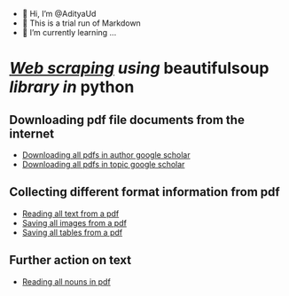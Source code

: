 - 👋 Hi, I’m @AdityaUd
- 👀 This is a trial run of Markdown 
- 🌱 I’m currently learning ...


# _[Web scraping]( https://miro.medium.com/v2/resize:fit:1400/1*1QcqrOoDE1rKa0NTp1iEtw.png) using_ **beautifulsoup** _library in_ **python**
## Downloading pdf file documents from the internet 
-	[Downloading all pdfs in author google scholar ](https://github.com/AdityaUd/AdityaUd/blob/main/Google%20Scholar%20Author%20Scraping.py)
-	[Downloading all pdfs in topic google scholar ](‘’)
## Collecting different format information from pdf 
-	[Reading all text from a pdf](‘’)
-	[Saving all images from a pdf](‘’) 
-	[Saving all tables from a pdf](‘’) 
## Further action on text
-	[Reading all nouns in pdf](‘’)


<!---
AdityaUd/AdityaUd is a ✨ special ✨ repository because its `README.md` (this file) appears on your GitHub profile.
You can click the Preview link to take a look at your changes.
--->
